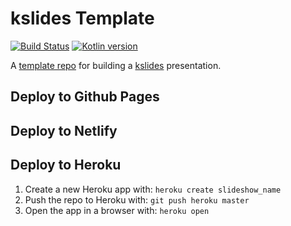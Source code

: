 # kslides Template

[![Build Status](https://app.travis-ci.com/kslides/kslides-template.svg?branch=master)](https://app.travis-ci.com/kslides/kslides-template)
[![Kotlin version](https://img.shields.io/badge/kotlin-1.6.20-red?logo=kotlin)](http://kotlinlang.org)

A [template repo](https://github.com/kslides/kslides-template/generate) for building
a [kslides](https://github.com/kslides/kslides) presentation.



## Deploy to Github Pages

## Deploy to Netlify

## Deploy to Heroku

1) Create a new Heroku app with: `heroku create slideshow_name`
2) Push the repo to Heroku with: `git push heroku master`
3) Open the app in a browser with: `heroku open`



